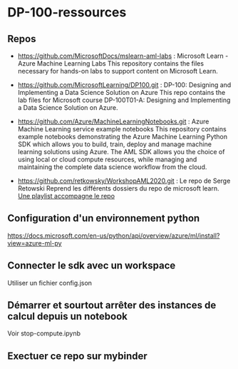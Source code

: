 # DP-100-ressources

## Repos

- <https://github.com/MicrosoftDocs/mslearn-aml-labs> : Microsoft Learn - Azure Machine Learning Labs
This repository contains the files necessary for hands-on labs to support content on Microsoft Learn.

- <https://github.com/MicrosoftLearning/DP100.git> : DP-100: Designing and Implementing a Data Science Solution on Azure
This repo contains the lab files for Microsoft course DP-100T01-A: Designing and Implementing a Data Science Solution on Azure.

- <https://github.com/Azure/MachineLearningNotebooks.git> : Azure Machine Learning service example notebooks
This repository contains example notebooks demonstrating the Azure Machine Learning Python SDK which allows you to build, train, deploy and manage machine learning solutions using Azure. The AML SDK allows you the choice of using local or cloud compute resources, while managing and maintaining the complete data science workflow from the cloud.

- <https://github.com/retkowsky/WorkshopAML2020.git> : Le repo de Serge Retowski
Reprend les différents dossiers du repo de microsoft learn. [Une playlist accompagne le repo](https://www.youtube.com/playlist?list=PLy4MOYaxz3vMnh62b11EEDSPgfiIsrxZ8)

## Configuration d'un environnement python

https://docs.microsoft.com/en-us/python/api/overview/azure/ml/install?view=azure-ml-py

## Connecter le sdk avec un workspace

Utiliser un fichier config.json

## Démarrer et sourtout arrêter des instances de calcul depuis un notebook

Voir stop-compute.ipynb

## Exectuer ce repo sur mybinder

